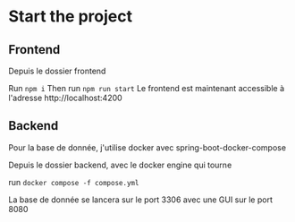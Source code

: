 # Start the project

## Frontend

Depuis le dossier frontend

Run `npm i`
Then run `npm run start`
Le frontend est maintenant accessible à l'adresse http://localhost:4200

## Backend

Pour la base de donnée, j'utilise docker avec spring-boot-docker-compose

Depuis le dossier backend, avec le docker engine qui tourne

run `docker compose -f compose.yml`

La base de donnée se lancera sur le port 3306 avec une GUI sur le port 8080